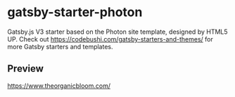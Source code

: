 # gatsby-starter-photon

Gatsby.js V3 starter based on the Photon site template, designed by HTML5 UP. Check out https://codebushi.com/gatsby-starters-and-themes/ for more Gatsby starters and templates.

## Preview

https://www.theorganicbloom.com/
